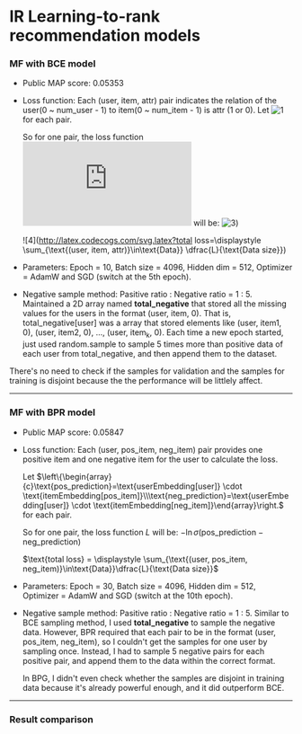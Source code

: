 # IR Learning-to-rank recommendation models

### MF with BCE model

- Public MAP score: 0.05353

- Loss function:
  Each (user, item, attr) pair indicates the relation of the user(0 ~ num_user - 1) to item(0 ~ num_item - 1) is attr (1 or 0).
  Let ![1](http://latex.codecogs.com/svg.latex?prediction=\text{userEmbedding[user]}\cdot\text{itemEmbedding[item]}) for each pair.

  So for one pair, the loss function ![2](http://latex.codecogs.com/svg.latex?L) will be: ![3](http://latex.codecogs.com/svg.latex?-(\text{attr}\times\log\sigma(\text{prediction})+(1-\text{attr})\times\log(1-\sigma(\text{prediction})))))

  ![4](http://latex.codecogs.com/svg.latex?total loss=\displaystyle \sum_{\text{(user, item, attr)}\in\text{Data}} \dfrac{L}{\text{Data size}})

- Parameters: 
  Epoch = 10, Batch size = 4096, Hidden dim = 512, Optimizer = AdamW and SGD (switch at the 5th epoch).

- Negative sample method:
  Pasitive ratio : Negative ratio = 1 : 5.
  Maintained a 2D array named **total_negative** that stored all the missing values for the users in the format (user, item, 0). That is, total_negative[user] was a array that stored elements like (user, item1, 0), (user, item2, 0), ..., (user, item$_\text{k}$, 0).
  Each time a new epoch started, just used random.sample to sample 5 times more than positive data of each user from total_negative, and then append them to the dataset.


There's no need to check if the samples for validation and the samples for training is disjoint because the the performance will be littlely affect.

---

### MF with BPR model

- Public MAP score: 0.05847

- Loss function:
  Each (user, pos_item, neg_item) pair provides one positive item and one negative item for the user to calculate the loss.

  Let $\left\{\begin{array}{c}\text{pos_prediction}=\text{userEmbedding[user]} \cdot \text{itemEmbedding[pos_item]}\\\text{neg_prediction}=\text{userEmbedding[user]} \cdot \text{itemEmbedding[neg_item]}\end{array}\right.$ for each pair.

  So for one pair, the loss function $L$ will be: $-\ln\sigma(\text{pos_prediction} - \text{neg_prediction})$

  $\text{total loss} = \displaystyle \sum_{\text{(user, pos_item, neg_item)}\in\text{Data}}\dfrac{L}{\text{Data size}}$

- Parameters:
  Epoch = 30, Batch size = 4096, Hidden dim = 512, Optimizer = AdamW and SGD (switch at the 10th epoch).

- Negative sample method:
  Pasitive ratio : Negative ratio = 1 : 5.
  Similar to BCE sampling method, I used **total_negative** to sample the negative data.
  However, BPR required that each pair to be in the format (user, pos_item, neg_item), so I couldn't get the samples for one user by sampling once. Instead, I had to sample 5 negative pairs for each positive pair, and append them to the data within the correct format.

  
  In BPG, I didn't even check whether the samples are disjoint in training data because it's already powerful enough, and it did outperform BCE.


---

### Result comparison




